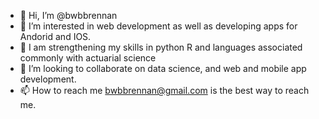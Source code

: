 - 👋 Hi, I’m @bwbbrennan
- 👀 I’m interested in web development as well as developing apps for Andorid and IOS. 
- 🌱 I am strengthening my skills in python R and languages associated commonly with actuarial science
- 💞️ I’m looking to collaborate on data science, and web and mobile app development.
- 📫 How to reach me bwbbrennan@gmail.com is the best way to reach me. 

<!---
bwbbrennan/bwbbrennan is a ✨ special ✨ repository because its `README.md` (this file) appears on your GitHub profile.
You can click the Preview link to take a look at your changes.
--->
